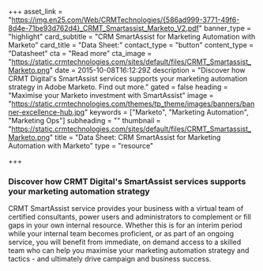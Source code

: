 +++
asset_link = "https://img.en25.com/Web/CRMTechnologies/{586ad999-3771-49f6-8d4e-71be93d762d4}_CRMT_Smartassist_Marketo_V2.pdf"
banner_type = "highlight"
card_subtitle = "CRM SmartAssist for Marketing Automation with Marketo"
card_title = "Data Sheet:"
contact_type = "button"
content_type = "Datasheet"
cta = "Read more"
cta_image = "https://static.crmtechnologies.com/sites/default/files/CRMT_Smartassist_Marketo.png"
date = 2015-10-08T16:12:29Z
description = "Discover how CRMT Digital's SmartAssist services supports your marketing automation strategy in Adobe Marketo. Find out more."
gated = false
heading = "Maximise your Marketo investment with SmartAssist"
image = "https://static.crmtechnologies.com/themes/tp_theme/images/banners/banner-excellence-hub.jpg"
keywords = ["Marketo", "Marketing Automation", "Marketing Ops"]
subheading = ""
thumbnail = "https://static.crmtechnologies.com/sites/default/files/CRMT_Smartassist_Marketo.png"
title = "Data Sheet: CRM SmartAssist for Marketing Automation with Marketo"
type = "resource"

+++
### Discover how CRMT Digital's SmartAssist services supports your marketing automation strategy

CRMT SmartAssist service provides your business with a virtual team of certified consultants, power users and administrators to complement or fill gaps in your own internal resource. Whether this is for an interim period while your internal team becomes proficient, or as part of an ongoing service, you will benefit from immediate, on demand access to a skilled team who can help you maximise your marketing automation strategy and tactics - and ultimately drive campaign and business success.